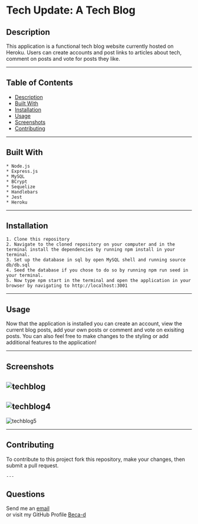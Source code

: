 # Tech Update: A Tech Blog

  ## Description 

This application is a functional tech blog website currently hosted on Heroku. 
Users can create accounts and post links to articles about tech, comment on posts and vote for posts they like.  

  ---

  ## Table of Contents

  * [Description](#description)
  * [Built With](#built-with)
  * [Installation](#installation)
  * [Usage](#usage)
  * [Screenshots](#screenshots)
  * [Contributing](#contributing)

  ---

  ## Built With
    * Node.js
    * Express.js
    * MySQL
    * BCrypt
    * Sequelize
    * Handlebars
    * Jest
    * Heroku 

  ---
  
  ## Installation

    1. Clone this repository
    2. Navigate to the cloned repository on your computer and in the terminal install the dependencies by running npm install in your terminal.
    3. Set up the database in sql by open MySQL shell and running source db/db.sql
    4. Seed the database if you chose to do so by running npm run seed in your terminal. 
    5. Now type npm start in the terminal and open the application in your browser by navigating to http://localhost:3001 

  ---

  ## Usage

Now that the application is installed you can create an account, view the current blog posts, add your own posts or comment and vote on exisiting posts. 
You can also feel free to make changes to the styling or add additional features to the application!

  ---
  
  ## Screenshots
  
![techblog](https://user-images.githubusercontent.com/67708213/193643852-b7ca86f5-610a-4ac9-b1e7-a5a28f70302b.JPG)
---
![techblog4](https://user-images.githubusercontent.com/67708213/193644337-c716eb1d-942c-4d00-888d-3bc4f9a6082c.JPG)
---
![techblog5](https://user-images.githubusercontent.com/67708213/193644354-0847efdd-78fc-4ddf-8d63-7bc0e5005f54.JPG)

  ---

  ## Contributing

To contribute to this project fork this repository, make your changes, then submit a pull request.

    ---
  
  ## Questions

Send me an [email](mailto:beca.d.smith@gmail.com) <br>
or visit my GitHub Profile [Beca-d](https://github.com/Beca-d)
    
